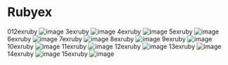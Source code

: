 # Rubyex
012exruby ![image](https://user-images.githubusercontent.com/122514015/212525079-e9064e8a-e403-42aa-83bf-bbd6e7d4fa4e.png)
3exruby ![image](https://user-images.githubusercontent.com/122514015/212525128-90f91e9d-3622-4774-87db-58c84a75789a.png)
4exruby ![image](https://user-images.githubusercontent.com/122514015/212525171-c30ee0c7-cbf5-4a01-994f-6c9c51417753.png)
5exruby ![image](https://user-images.githubusercontent.com/122514015/212525235-733b3903-d459-4f13-ae3b-d5605984252c.png)
6exruby ![image](https://user-images.githubusercontent.com/122514015/212525273-8b76e1d8-ed77-456d-8970-ac2acd428ad9.png)
7exruby ![image](https://user-images.githubusercontent.com/122514015/212525298-ff1b4581-f0fc-45c5-a335-203af51aaec1.png)
8exruby ![image](https://user-images.githubusercontent.com/122514015/212525353-cdb7cc74-bd69-44f0-bd43-01047dcc2ec2.png)
9exruby ![image](https://user-images.githubusercontent.com/122514015/212525476-e19ddc97-83a7-4f8c-8747-92fac58ac0d0.png)
10exruby ![image](https://user-images.githubusercontent.com/122514015/212525519-261e09c8-4f83-47dd-99e3-b722938a5036.png)
11exruby ![image](https://user-images.githubusercontent.com/122514015/212525592-6983a99f-54f3-4565-8737-6a090c60897a.png)
12exruby ![image](https://user-images.githubusercontent.com/122514015/212525646-ea3035f5-f68e-44b7-a8b9-b8aaaafa7308.png)
13exruby ![image](https://user-images.githubusercontent.com/122514015/212527257-163400aa-6c5c-44de-a4dc-54d1196ebe47.png)
14exruby ![image](https://user-images.githubusercontent.com/122514015/212527349-a2fa2470-57dd-4d71-bc48-631581e88fc6.png)
15exruby ![image](https://user-images.githubusercontent.com/122514015/212839249-46c93c9f-83c4-4264-8f74-cc0c807b331f.png)
